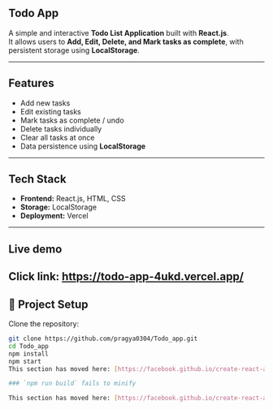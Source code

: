 ##  Todo App

A simple and interactive **Todo List Application** built with **React.js**.  
It allows users to **Add, Edit, Delete, and Mark tasks as complete**, with persistent storage using **LocalStorage**.

---

##  Features
-  Add new tasks  
-  Edit existing tasks  
- Mark tasks as complete / undo  
- Delete tasks individually  
-  Clear all tasks at once  
- Data persistence using **LocalStorage**  

---

## Tech Stack
- **Frontend:** React.js, HTML, CSS  
- **Storage:** LocalStorage  
- **Deployment:** Vercel  

---
## Live demo
 Click link: https://todo-app-4ukd.vercel.app/
---


## 📂 Project Setup

Clone the repository:
```bash
git clone https://github.com/pragya0304/Todo_app.git
cd Todo_app
npm install
npm start
This section has moved here: [https://facebook.github.io/create-react-app/docs/deployment](https://facebook.github.io/create-react-app/docs/deployment)

### `npm run build` fails to minify

This section has moved here: [https://facebook.github.io/create-react-app/docs/troubleshooting#npm-run-build-fails-to-minify](https://facebook.github.io/create-react-app/docs/troubleshooting#npm-run-build-fails-to-minify)
